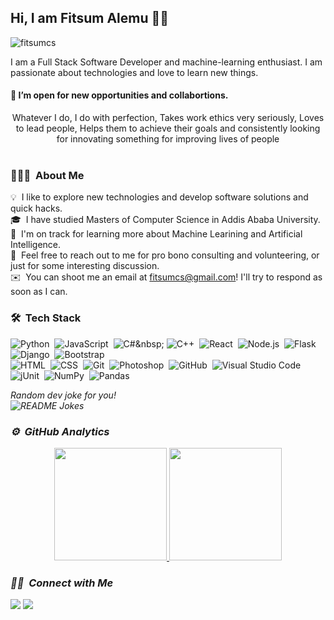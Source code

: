 ## Hi, I am Fitsum Alemu 👨‍💻

<p align="left"> <img src="https://komarev.com/ghpvc/?username=fitsumcs" alt="fitsumcs" /> </p>

I am a Full Stack Software Developer and machine-learning enthusiast. I am passionate about technologies and love to learn new things.

#### 🔭 I’m open for new opportunities and collabortions.

<p align="center">
Whatever I do, I do with perfection, Takes work ethics very seriously, Loves to lead people, Helps them to achieve their goals and consistently looking for innovating something for improving lives of people
<br><br>

### 👨🏻‍💻 &nbsp;About Me 

💡 &nbsp;I like to explore new technologies and develop software solutions and quick hacks.\
🎓 &nbsp;I have studied Masters of Computer Science in Addis Ababa University.\
🌱 &nbsp;I'm on track for learning more about Machine Learining and Artificial Intelligence.\
💬 &nbsp;Feel free to reach out to me for pro bono consulting and volunteering, or just for some interesting discussion.\
✉️ &nbsp;You can shoot me an email at fitsumcs@gmail.com! I'll try to respond as soon as I can.


### 🛠 &nbsp;Tech Stack

![Python](https://img.shields.io/badge/-Python-05122A?style=flat&logo=python)&nbsp;
![JavaScript](https://img.shields.io/badge/-JavaScript-05122A?style=flat&logo=javascript)&nbsp;
![C#]([https://img.shields.io/badge/-C#-05122A?style=flat&logo=C&logoColor=A8B9CC](https://img.shields.io/badge/C%23-brightgreen))&nbsp;
![C++](https://img.shields.io/badge/-C++-05122A?style=flat&logo=C%2B%2B&logoColor=00599C)&nbsp;
![React](https://img.shields.io/badge/-React-05122A?style=flat&logo=react)&nbsp;
![Node.js](https://img.shields.io/badge/-Node.js-05122A?style=flat&logo=node.js)&nbsp;
![Flask](https://img.shields.io/badge/-Flask-05122A?style=flat&logo=flask)&nbsp;
![Django](https://img.shields.io/badge/-Django-05122A?style=flat&logo=django&logoColor=092E20)&nbsp;
![Bootstrap](https://img.shields.io/badge/-Bootstrap-05122A?style=flat&logo=bootstrap&logoColor=563D7C)\
![HTML](https://img.shields.io/badge/-HTML-05122A?style=flat&logo=HTML5)&nbsp;
![CSS](https://img.shields.io/badge/-CSS-05122A?style=flat&logo=CSS3&logoColor=1572B6)&nbsp;
![Git](https://img.shields.io/badge/-Git-05122A?style=flat&logo=git)&nbsp;
![Photoshop](https://img.shields.io/badge/-Photoshop-05122A?style=flat&logo=adobe-photoshop)&nbsp;
![GitHub](https://img.shields.io/badge/-GitHub-05122A?style=flat&logo=github)&nbsp;
![Visual Studio Code](https://img.shields.io/badge/-Visual%20Studio%20Code-05122A?style=flat&logo=visual-studio-code&logoColor=007ACC)&nbsp;
![jUnit](https://img.shields.io/badge/jUnit%20-%23150458.svg?&style=flat&logo=Java&logoColor=white)&nbsp;
![NumPy](https://img.shields.io/badge/numpy%20-%23013243.svg?&style=flat&logo=numpy&logoColor=white)&nbsp;
![Pandas](https://img.shields.io/badge/pandas%20-%23150458.svg?&style=flat&logo=pandas&logoColor=white)&nbsp;



<i>Random dev joke for you! <br>
<img align="center" src="https://readme-jokes.vercel.app/api?bgColor=%23073b4c&textColor=%2306d6a0&aColor=%2306d6a0&borderColor=%2306d6a0" alt="README Jokes">


### ⚙️ &nbsp;GitHub Analytics

<p align="center">
<a href="https://github.com/fitsumcs">
  <img height="180em" src="https://github-readme-stats-eight-theta.vercel.app/api?username=fitsumcs&show_icons=true&theme=algolia&include_all_commits=true&count_private=true"/>
  <img height="180em" src="https://github-readme-stats-eight-theta.vercel.app/api/top-langs/?username=fitsumcs&layout=compact&langs_count=8&theme=algolia"/>
</a>
</p>

### 🤝🏻 &nbsp;Connect with Me

<p align="center">

<a href="https://www.linkedin.com/in/fitsum-alemu-05b477b0/"><img src="https://img.shields.io/badge/-Fitsum%20Alemu%20D-0077B5?style=flat&logo=Linkedin&logoColor=white"/></a>
<a href="mailto:fitsumcs@gmail.com"><img src="https://img.shields.io/badge/-fitsumcs@gmail.com-D14836?style=flat&logo=Gmail&logoColor=white"/></a>
</p>


